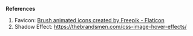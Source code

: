 **References**

1. Favicon: <a href="https://www.flaticon.com/free-animated-icons/brush" title="brush animated icons">Brush animated icons created by Freepik - Flaticon</a>
2. Shadow Effect: https://thebrandsmen.com/css-image-hover-effects/
